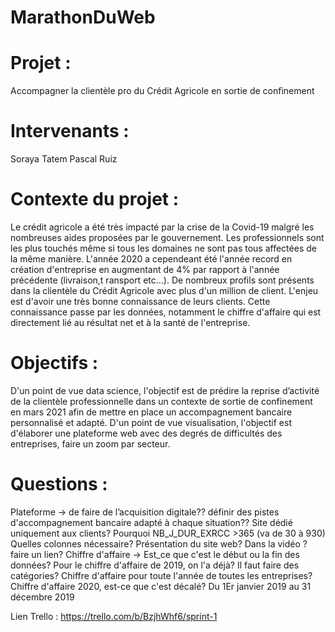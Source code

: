 # MarathonDuWeb

# Projet : 
Accompagner la clientèle pro du Crédit Agricole en sortie de confinement

# Intervenants : 
Soraya Tatem
Pascal Ruiz

# Contexte du projet : 
Le crédit agricole a été très impacté par la crise de la Covid-19 malgré les nombreuses aides proposées par le gouvernement. Les professionnels sont les plus touchés même si tous les domaines ne sont pas tous affectées de la même manière. L'année 2020 a cependeant été l'année record en création d'entreprise en augmentant de 4% par rapport à l'année précédente (livraison,t ransport etc...).
De nombreux profils sont présents dans la clientèle du Crédit Agricole avec plus d'un million de client. L'enjeu est d'avoir une très bonne connaissance de leurs clients. Cette connaissance passe par les données, notamment le chiffre d'affaire qui est directement lié au résultat net et à la santé de l'entreprise. 

# Objectifs : 
D'un point de vue data science, l'objectif est de prédire la reprise d’activité de la clientèle professionnelle dans un contexte de sortie de confinement en mars 2021 afin de mettre en place un accompagnement bancaire personnalisé et adapté.
D'un point de vue visualisation, l'objectif est d'élaborer une plateforme web avec des degrés de difficultés des entreprises, faire un zoom par secteur. 

# Questions : 

Plateforme ->  de faire de l’acquisition digitale??
définir des pistes d'accompagnement bancaire adapté à chaque situation??
Site dédié uniquement aux clients?
Pourquoi NB_J_DUR_EXRCC >365 (va de 30 à 930)
Quelles colonnes nécessaire?
Présentation du site web? Dans la vidéo ? faire un lien?
Chiffre d'affaire -> Est_ce que c'est le début ou la fin des données?
Pour le chiffre d'affaire de 2019, on l'a déjà? Il faut faire des catégories? Chiffre d'affaire pour toute l'année de toutes les entreprises?
Chiffre d'affaire 2020, est-ce que c'est décalé? Du 1Er janvier 2019 au 31 décembre 2019


Lien Trello : https://trello.com/b/BzjhWhf6/sprint-1

